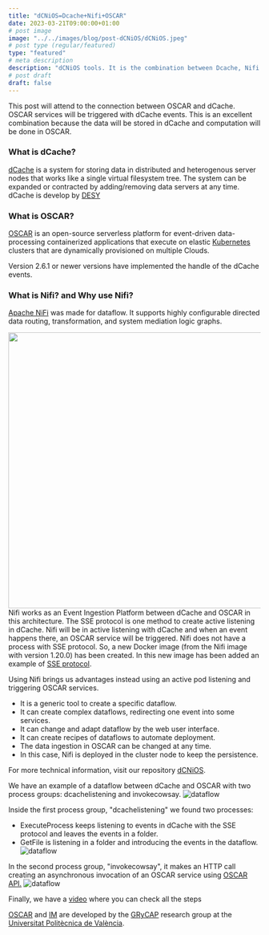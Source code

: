 ```yaml
---
title: "dCNiOS=Dcache+Nifi+OSCAR"
date: 2023-03-21T09:00:00+01:00
# post image
image: "../../images/blog/post-dCNiOS/dCNiOS.jpeg"
# post type (regular/featured)
type: "featured"
# meta description
description: "dCNiOS tools. It is the combination between Dcache, Nifi and OSCAR."
# post draft
draft: false
---
```


This post will attend to the connection between OSCAR and dCache. OSCAR services will be triggered with dCache events.
This is an excellent combination because the data will be stored in dCache and computation will be done in OSCAR.

### What is dCache?

[dCache](https://dcache.org/) is a system for storing data in distributed and heterogenous server nodes that works like a single virtual filesystem tree.
The system can be expanded or contracted by adding/removing data servers at any time. dCache is develop by [DESY](https://www.desy.de/index_eng.html)

### What is OSCAR?

[OSCAR](https://oscar.grycap.net/) is an open-source serverless platform for event-driven data-processing containerized applications that execute on elastic [Kubernetes](http://kubernetes.io) clusters that are dynamically provisioned on multiple Clouds.

Version 2.6.1 or newer versions have implemented the handle of the dCache events.

### What is Nifi? and Why use Nifi?

[Apache NiFi](https://nifi.apache.org/) was made for dataflow. It supports highly configurable directed data routing, transformation, and system mediation logic graphs.

<img src="../../images/blog/post-dCNiOS/dCNiOS-workflow.png"  height="550px" align="right">

Nifi works as an Event Ingestion Platform between dCache and OSCAR in this architecture.
The SSE protocol is one method to create active listening in dCache.
Nifi will be in active listening with dCache and when an event happens there, an OSCAR service will be triggered.
Nifi does not have a process with SSE protocol. So, a new Docker image (from the Nifi image with version 1.20.0) has been created. In this new image has been added an example of [SSE protocol](https://github.com/paulmillar/dcache-sse).

Using Nifi brings us advantages instead using an active pod listening and triggering OSCAR services.

- It is a generic tool to create a specific dataflow.
- It can create complex dataflows, redirecting one event into some services.
- It can change and adapt dataflow by the web user interface.
- It can create recipes of dataflows to automate deployment.
- The data ingestion in OSCAR can be changed at any time.
- In this case, Nifi is deployed in the cluster node to keep the persistence.

For more technical information, visit our repository [dCNiOS](https://github.com/grycap/dcnios).

We have an example of a dataflow between dCache and OSCAR with two process groups: dcachelistening and invokecowsay.
![dataflow](../../images/blog/post-dCNiOS/dCNiOS-dataflow.png)

Inside the first process group, "dcachelistening" we found two processes:

- ExecuteProcess keeps listening to events in dCache with the SSE protocol and leaves the events in a folder.
- GetFile is listening in a folder and introducing the events in the dataflow.
![dataflow](../../images/blog/post-dCNiOS/dCNiOS-dcache.png)

In the second process group, "invokecowsay", it makes an HTTP call creating an asynchronous invocation of an OSCAR service using [OSCAR API.](https://docs.oscar.grycap.net/api/)
![dataflow](../../images/blog/post-dCNiOS/dCNiOS-invoke.png)

Finally, we have a [video](https://upvedues-my.sharepoint.com/personal/calamar_upv_edu_es/_layouts/15/stream.aspx?id=%2Fpersonal%2Fcalamar%5Fupv%5Fedu%5Fes%2FDocuments%2FEGI2023%2FIMG%5F0069%2EMOV&ga=1)
where you can check all the steps



[OSCAR](https://grycap.github.io/oscar/) and [IM](http://www.grycap.upv.es/im) are developed by the [GRyCAP](https://www.grycap.upv.es/) research group at the [Universitat Politècnica de València](https://www.upv.es/).
